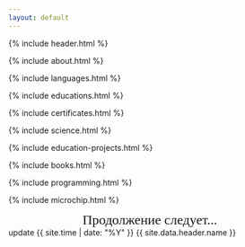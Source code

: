 ```yaml
---
layout: default
---
```


{% include header.html %}

{% include about.html %}

{% include languages.html %}

{% include educations.html %}

{% include certificates.html %}

{% include science.html %}

{% include education-projects.html %}

{% include books.html %}

{% include programming.html %}

{% include microchip.html %}

<div style="font-family: Georgia, serif; font-size: 24px; text-align: center">
Продолжение следует...
</div>

<footer>
<span class="material-icons">update</span>
<span title="UTC {{ site.time | date: '%Y-%m-%d %H:%M' }}">{{ site.time | date: "%Y" }}</span>
{{ site.data.header.name }}
</footer>
